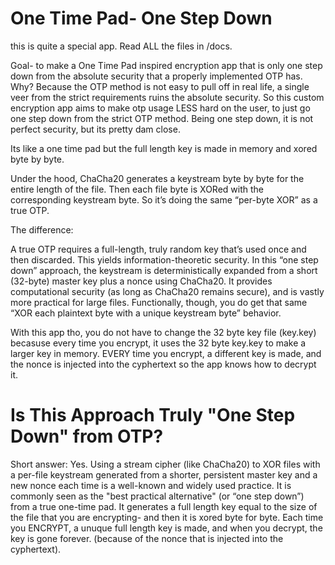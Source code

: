 # One Time Pad- One Step Down

this is quite a special app. Read ALL the files in /docs. 

Goal- to make a One Time Pad inspired encryption app that is only one step down from the absolute security that a properly implemented OTP has. Why? Because the OTP method is not easy to pull off in real life, a single veer from the strict requirements ruins the absolute security. So this custom encryption  app aims to make otp usage LESS hard on the user, to  just go one step down from the strict OTP method. Being one step down, it is not perfect security, but its pretty dam close. 


Its like a one time pad but the full length key is made in memory and xored byte by byte. 

Under the hood, ChaCha20 generates a keystream byte by byte for the entire length of the file. Then each file byte is XORed with the corresponding keystream byte. So it’s doing the same “per-byte XOR” as a true OTP.

The difference:

A true OTP requires a full-length, truly random key that’s used once and then discarded. This yields information-theoretic security.
In this “one step down” approach, the keystream is deterministically expanded from a short (32-byte) master key plus a nonce using ChaCha20. It provides computational security (as long as ChaCha20 remains secure), and is vastly more practical for large files.
Functionally, though, you do get that same “XOR each plaintext byte with a unique keystream byte” behavior.

With this app tho, you do not have to change the 32 byte key file (key.key) becasuse every time you encrypt, it uses the 32 byte key.key to make a larger key in memory. EVERY time you encrypt, a different key is made, and the nonce is injected into the cyphertext so the app knows how to decrypt it. 

# Is This Approach Truly "One Step Down" from OTP?

Short answer: Yes. Using a stream cipher (like ChaCha20) to XOR files with a per-file keystream generated from a shorter, persistent master key and a new nonce each time is a well-known and widely used practice. It is commonly seen as the "best practical alternative" (or “one step down”) from a true one-time pad. It generates a full length key equal to the size of the file that you are encrypting- and then it is xored byte for byte. Each time you ENCRYPT, a unuque full length key is made, and when you decrypt, the key is gone forever. (because of the nonce that is injected into the cyphertext). 

